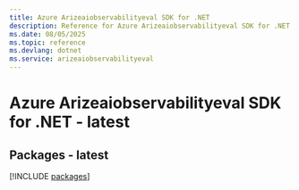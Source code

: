 ```yaml
---
title: Azure Arizeaiobservabilityeval SDK for .NET
description: Reference for Azure Arizeaiobservabilityeval SDK for .NET
ms.date: 08/05/2025
ms.topic: reference
ms.devlang: dotnet
ms.service: arizeaiobservabilityeval
---
```

# Azure Arizeaiobservabilityeval SDK for .NET - latest
## Packages - latest
[!INCLUDE [packages](arizeaiobservabilityeval-index.md)]